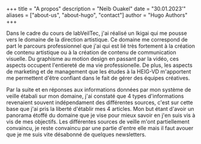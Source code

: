 +++
title = "A propos"
description = "Neïb Ouakel"
date = "30.01.2023'"
aliases = ["about-us", "about-hugo", "contact"]
author = "Hugo Authors"
+++

Dans le cadre du cours de labVeilTec, j'ai réalisé un Ikigai qui me pousse vers le domaine de la direction artistique. Ce domaine me correspond de part le parcours professionnel que j'ai qui est lié très fortement à la création de contenu artistique ou à la création de contenu de communication visuelle. Du graphisme au motion design en passant par la vidéo, ces aspects occupent l'entiereté de ma vie professionelle. De plus, les aspects de marketing et de management que les études à la HEIG-VD m'apportent me permettent d'être confiant dans le fait de gérer des équipes créatives. 

Par la suite et en réponses aux informations données par mon système de veille étabali sur mon domaine, j'ai constaté que 4 types d'informations revenaient souvent indépendament des différentes sources, c'est sur cette base que j'ai pris la liberté d'établir mes 4 articles. Mon but étant d'avoir un panorama étoffé du domaine que je vise pour mieux savoir en j'en suis vis à vis de mes objectifs. Les différentes sources de veille m'ont partiellement convaincu, je reste convaincu par une partie d'entre elle mais il faut avouer que je me suis vite désabonné de quelques newsletters.
